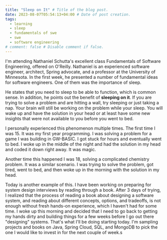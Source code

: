 ```yaml
---
title: "Sleep on It" # Title of the blog post.
date: 2023-08-07T05:54:13+04:00 # Date of post creation.
tags:
  - learning
  - sleep
  - fundamentals of swe
  - swe
  - software engineering
# comment: false # Disable comment if false.
---
```


I'm attending Nathaniel Schutta's excellent class Fundamentals of Software Engineering, offered on O'Reilly. 
Nathaniel is an experienced software engineer, architect, Spring advocate, and a professor at the University of 
Minnesota. In the first week, he presented a number of fundamental ideas for software engineers. One of them was the 
importance of sleep.

He states that you need to sleep to be able to function, which is common sense. In addition, he points out the 
benefit of 
**sleeping on 
it**. If you are trying to solve a problem and are hitting a wall, try sleeping or just taking a nap. Your brain 
will still be working on the problem while your sleep. You will wake up and have the solution in your head or at 
least have some new insights that were not available to you before you went to bed.

I personally experienced this phenomenon multiple times. The first time I was 15. It was my first year programming. 
I was solving a problem for a game I was building in GW-BASIC. I got stuck for hours and eventually went to bed. I 
woke up in the middle of the night and had the solution in my head and coded it down right away. It was magic.

Another time this happened I was 18, solving a complicated chemistry problem. It was a similar scenario. I was 
trying to solve the problem, got tired, went to bed, and then woke up in the morning with the solution in my head. 

Today is another example of this. I have been working on preparing for system design interviews by reading through a 
book. After 3 days of trying, I realized that the process of reading a book about designing a software system, and 
reading about different concepts, options, and tradeoffs, is not enough without fresh hands-on experience, which I 
haven't had for some time. I woke up this morning and decided that I need to go back to getting my hands dirty 
and building things for a few 
weeks before I go out there "designing" systems. That's what I'll be doing starting today. I'm sampling projects and 
books on Java, Spring Cloud, SQL, and MongoDB to pick the one I would like to invest in for the next couple of week.s 


